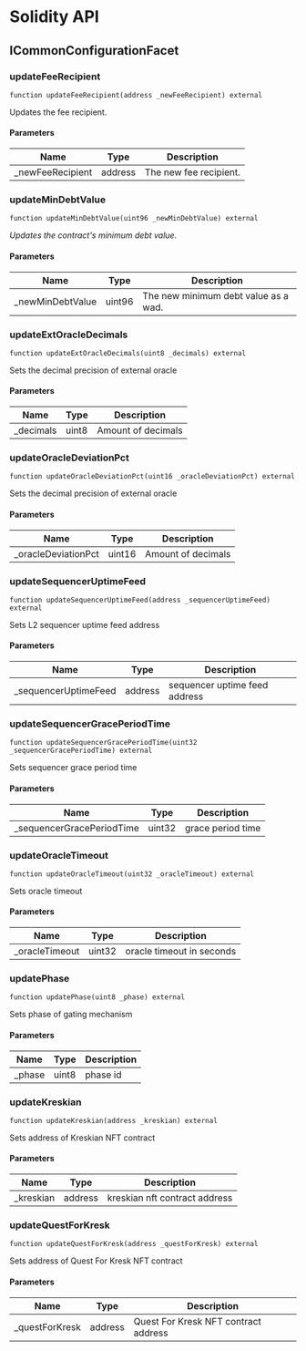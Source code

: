 # Solidity API

## ICommonConfigurationFacet

### updateFeeRecipient

```solidity
function updateFeeRecipient(address _newFeeRecipient) external
```

Updates the fee recipient.

#### Parameters

| Name | Type | Description |
| ---- | ---- | ----------- |
| _newFeeRecipient | address | The new fee recipient. |

### updateMinDebtValue

```solidity
function updateMinDebtValue(uint96 _newMinDebtValue) external
```

_Updates the contract's minimum debt value._

#### Parameters

| Name | Type | Description |
| ---- | ---- | ----------- |
| _newMinDebtValue | uint96 | The new minimum debt value as a wad. |

### updateExtOracleDecimals

```solidity
function updateExtOracleDecimals(uint8 _decimals) external
```

Sets the decimal precision of external oracle

#### Parameters

| Name | Type | Description |
| ---- | ---- | ----------- |
| _decimals | uint8 | Amount of decimals |

### updateOracleDeviationPct

```solidity
function updateOracleDeviationPct(uint16 _oracleDeviationPct) external
```

Sets the decimal precision of external oracle

#### Parameters

| Name | Type | Description |
| ---- | ---- | ----------- |
| _oracleDeviationPct | uint16 | Amount of decimals |

### updateSequencerUptimeFeed

```solidity
function updateSequencerUptimeFeed(address _sequencerUptimeFeed) external
```

Sets L2 sequencer uptime feed address

#### Parameters

| Name | Type | Description |
| ---- | ---- | ----------- |
| _sequencerUptimeFeed | address | sequencer uptime feed address |

### updateSequencerGracePeriodTime

```solidity
function updateSequencerGracePeriodTime(uint32 _sequencerGracePeriodTime) external
```

Sets sequencer grace period time

#### Parameters

| Name | Type | Description |
| ---- | ---- | ----------- |
| _sequencerGracePeriodTime | uint32 | grace period time |

### updateOracleTimeout

```solidity
function updateOracleTimeout(uint32 _oracleTimeout) external
```

Sets oracle timeout

#### Parameters

| Name | Type | Description |
| ---- | ---- | ----------- |
| _oracleTimeout | uint32 | oracle timeout in seconds |

### updatePhase

```solidity
function updatePhase(uint8 _phase) external
```

Sets phase of gating mechanism

#### Parameters

| Name | Type | Description |
| ---- | ---- | ----------- |
| _phase | uint8 | phase id |

### updateKreskian

```solidity
function updateKreskian(address _kreskian) external
```

Sets address of Kreskian NFT contract

#### Parameters

| Name | Type | Description |
| ---- | ---- | ----------- |
| _kreskian | address | kreskian nft contract address |

### updateQuestForKresk

```solidity
function updateQuestForKresk(address _questForKresk) external
```

Sets address of Quest For Kresk NFT contract

#### Parameters

| Name | Type | Description |
| ---- | ---- | ----------- |
| _questForKresk | address | Quest For Kresk NFT contract address |

